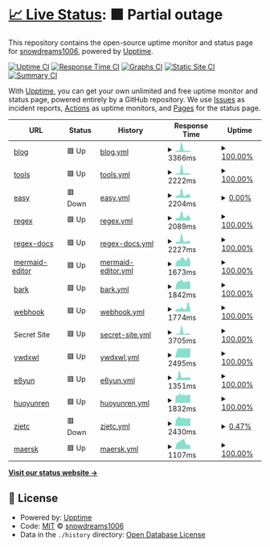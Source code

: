 # [📈 Live Status](https://snowdreams1006.github.io/monitor.snowdreams1006.cn): <!--live status--> **🟧 Partial outage**

This repository contains the open-source uptime monitor and status page for [snowdreams1006](https://snowdreams1006.github.io/), powered by [Upptime](https://github.com/upptime/upptime).

[![Uptime CI](https://github.com/koj-co/upptime/workflows/Uptime%20CI/badge.svg)](https://github.com/koj-co/upptime/actions?query=workflow%3A%22Uptime+CI%22)
[![Response Time CI](https://github.com/koj-co/upptime/workflows/Response%20Time%20CI/badge.svg)](https://github.com/koj-co/upptime/actions?query=workflow%3A%22Response+Time+CI%22)
[![Graphs CI](https://github.com/koj-co/upptime/workflows/Graphs%20CI/badge.svg)](https://github.com/koj-co/upptime/actions?query=workflow%3A%22Graphs+CI%22)
[![Static Site CI](https://github.com/koj-co/upptime/workflows/Static%20Site%20CI/badge.svg)](https://github.com/koj-co/upptime/actions?query=workflow%3A%22Static+Site+CI%22)
[![Summary CI](https://github.com/koj-co/upptime/workflows/Summary%20CI/badge.svg)](https://github.com/koj-co/upptime/actions?query=workflow%3A%22Summary+CI%22)

With [Upptime](https://upptime.js.org), you can get your own unlimited and free uptime monitor and status page, powered entirely by a GitHub repository. We use [Issues](https://github.com/snowdreams1006/monitor.snowdreams1006.cn/issues) as incident reports, [Actions](https://github.com/snowdreams1006/monitor.snowdreams1006.cn/actions) as uptime monitors, and [Pages](https://snowdreams1006.github.io/monitor.snowdreams1006.cn) for the status page.

<!--start: status pages-->
<!-- This summary is generated by Upptime (https://github.com/upptime/upptime) -->
<!-- Do not edit this manually, your changes will be overwritten -->
<!-- prettier-ignore -->
| URL | Status | History | Response Time | Uptime |
| --- | ------ | ------- | ------------- | ------ |
| <img alt="" src="https://snowdreams1006.cn/favicon.ico" height="13"> [blog](https://blog.snowdreams1006.cn) | 🟩 Up | [blog.yml](https://github.com/snowdreams1006/monitor/commits/master/history/blog.yml) | <details><summary><img alt="Response time graph" src="./graphs/blog/response-time-week.png" height="20"> 3366ms</summary><br><a href="https://snowdreams1006.github.io/monitor/history/blog"><img alt="Response time 2824" src="https://img.shields.io/endpoint?url=https%3A%2F%2Fraw.githubusercontent.com%2Fsnowdreams1006%2Fmonitor%2Fmaster%2Fapi%2Fblog%2Fresponse-time.json"></a><br><a href="https://snowdreams1006.github.io/monitor/history/blog"><img alt="24-hour response time 2419" src="https://img.shields.io/endpoint?url=https%3A%2F%2Fraw.githubusercontent.com%2Fsnowdreams1006%2Fmonitor%2Fmaster%2Fapi%2Fblog%2Fresponse-time-day.json"></a><br><a href="https://snowdreams1006.github.io/monitor/history/blog"><img alt="7-day response time 3366" src="https://img.shields.io/endpoint?url=https%3A%2F%2Fraw.githubusercontent.com%2Fsnowdreams1006%2Fmonitor%2Fmaster%2Fapi%2Fblog%2Fresponse-time-week.json"></a><br><a href="https://snowdreams1006.github.io/monitor/history/blog"><img alt="30-day response time 2824" src="https://img.shields.io/endpoint?url=https%3A%2F%2Fraw.githubusercontent.com%2Fsnowdreams1006%2Fmonitor%2Fmaster%2Fapi%2Fblog%2Fresponse-time-month.json"></a><br><a href="https://snowdreams1006.github.io/monitor/history/blog"><img alt="1-year response time 2824" src="https://img.shields.io/endpoint?url=https%3A%2F%2Fraw.githubusercontent.com%2Fsnowdreams1006%2Fmonitor%2Fmaster%2Fapi%2Fblog%2Fresponse-time-year.json"></a></details> | <details><summary><a href="https://snowdreams1006.github.io/monitor/history/blog">100.00%</a></summary><a href="https://snowdreams1006.github.io/monitor/history/blog"><img alt="All-time uptime 99.83%" src="https://img.shields.io/endpoint?url=https%3A%2F%2Fraw.githubusercontent.com%2Fsnowdreams1006%2Fmonitor%2Fmaster%2Fapi%2Fblog%2Fuptime.json"></a><br><a href="https://snowdreams1006.github.io/monitor/history/blog"><img alt="24-hour uptime 100.00%" src="https://img.shields.io/endpoint?url=https%3A%2F%2Fraw.githubusercontent.com%2Fsnowdreams1006%2Fmonitor%2Fmaster%2Fapi%2Fblog%2Fuptime-day.json"></a><br><a href="https://snowdreams1006.github.io/monitor/history/blog"><img alt="7-day uptime 100.00%" src="https://img.shields.io/endpoint?url=https%3A%2F%2Fraw.githubusercontent.com%2Fsnowdreams1006%2Fmonitor%2Fmaster%2Fapi%2Fblog%2Fuptime-week.json"></a><br><a href="https://snowdreams1006.github.io/monitor/history/blog"><img alt="30-day uptime 99.83%" src="https://img.shields.io/endpoint?url=https%3A%2F%2Fraw.githubusercontent.com%2Fsnowdreams1006%2Fmonitor%2Fmaster%2Fapi%2Fblog%2Fuptime-month.json"></a><br><a href="https://snowdreams1006.github.io/monitor/history/blog"><img alt="1-year uptime 99.83%" src="https://img.shields.io/endpoint?url=https%3A%2F%2Fraw.githubusercontent.com%2Fsnowdreams1006%2Fmonitor%2Fmaster%2Fapi%2Fblog%2Fuptime-year.json"></a></details>
| <img alt="" src="https://snowdreams1006.cn/favicon.ico" height="13"> [tools](https://tools.snowdreams1006.cn) | 🟩 Up | [tools.yml](https://github.com/snowdreams1006/monitor/commits/master/history/tools.yml) | <details><summary><img alt="Response time graph" src="./graphs/tools/response-time-week.png" height="20"> 2222ms</summary><br><a href="https://snowdreams1006.github.io/monitor/history/tools"><img alt="Response time 1807" src="https://img.shields.io/endpoint?url=https%3A%2F%2Fraw.githubusercontent.com%2Fsnowdreams1006%2Fmonitor%2Fmaster%2Fapi%2Ftools%2Fresponse-time.json"></a><br><a href="https://snowdreams1006.github.io/monitor/history/tools"><img alt="24-hour response time 1673" src="https://img.shields.io/endpoint?url=https%3A%2F%2Fraw.githubusercontent.com%2Fsnowdreams1006%2Fmonitor%2Fmaster%2Fapi%2Ftools%2Fresponse-time-day.json"></a><br><a href="https://snowdreams1006.github.io/monitor/history/tools"><img alt="7-day response time 2222" src="https://img.shields.io/endpoint?url=https%3A%2F%2Fraw.githubusercontent.com%2Fsnowdreams1006%2Fmonitor%2Fmaster%2Fapi%2Ftools%2Fresponse-time-week.json"></a><br><a href="https://snowdreams1006.github.io/monitor/history/tools"><img alt="30-day response time 1807" src="https://img.shields.io/endpoint?url=https%3A%2F%2Fraw.githubusercontent.com%2Fsnowdreams1006%2Fmonitor%2Fmaster%2Fapi%2Ftools%2Fresponse-time-month.json"></a><br><a href="https://snowdreams1006.github.io/monitor/history/tools"><img alt="1-year response time 1807" src="https://img.shields.io/endpoint?url=https%3A%2F%2Fraw.githubusercontent.com%2Fsnowdreams1006%2Fmonitor%2Fmaster%2Fapi%2Ftools%2Fresponse-time-year.json"></a></details> | <details><summary><a href="https://snowdreams1006.github.io/monitor/history/tools">100.00%</a></summary><a href="https://snowdreams1006.github.io/monitor/history/tools"><img alt="All-time uptime 99.83%" src="https://img.shields.io/endpoint?url=https%3A%2F%2Fraw.githubusercontent.com%2Fsnowdreams1006%2Fmonitor%2Fmaster%2Fapi%2Ftools%2Fuptime.json"></a><br><a href="https://snowdreams1006.github.io/monitor/history/tools"><img alt="24-hour uptime 100.00%" src="https://img.shields.io/endpoint?url=https%3A%2F%2Fraw.githubusercontent.com%2Fsnowdreams1006%2Fmonitor%2Fmaster%2Fapi%2Ftools%2Fuptime-day.json"></a><br><a href="https://snowdreams1006.github.io/monitor/history/tools"><img alt="7-day uptime 100.00%" src="https://img.shields.io/endpoint?url=https%3A%2F%2Fraw.githubusercontent.com%2Fsnowdreams1006%2Fmonitor%2Fmaster%2Fapi%2Ftools%2Fuptime-week.json"></a><br><a href="https://snowdreams1006.github.io/monitor/history/tools"><img alt="30-day uptime 99.83%" src="https://img.shields.io/endpoint?url=https%3A%2F%2Fraw.githubusercontent.com%2Fsnowdreams1006%2Fmonitor%2Fmaster%2Fapi%2Ftools%2Fuptime-month.json"></a><br><a href="https://snowdreams1006.github.io/monitor/history/tools"><img alt="1-year uptime 99.83%" src="https://img.shields.io/endpoint?url=https%3A%2F%2Fraw.githubusercontent.com%2Fsnowdreams1006%2Fmonitor%2Fmaster%2Fapi%2Ftools%2Fuptime-year.json"></a></details>
| <img alt="" src="https://snowdreams1006.cn/favicon.ico" height="13"> [easy](https://easy.snowdreams1006.cn) | 🟥 Down | [easy.yml](https://github.com/snowdreams1006/monitor/commits/master/history/easy.yml) | <details><summary><img alt="Response time graph" src="./graphs/easy/response-time-week.png" height="20"> 2204ms</summary><br><a href="https://snowdreams1006.github.io/monitor/history/easy"><img alt="Response time 2277" src="https://img.shields.io/endpoint?url=https%3A%2F%2Fraw.githubusercontent.com%2Fsnowdreams1006%2Fmonitor%2Fmaster%2Fapi%2Feasy%2Fresponse-time.json"></a><br><a href="https://snowdreams1006.github.io/monitor/history/easy"><img alt="24-hour response time 2233" src="https://img.shields.io/endpoint?url=https%3A%2F%2Fraw.githubusercontent.com%2Fsnowdreams1006%2Fmonitor%2Fmaster%2Fapi%2Feasy%2Fresponse-time-day.json"></a><br><a href="https://snowdreams1006.github.io/monitor/history/easy"><img alt="7-day response time 2204" src="https://img.shields.io/endpoint?url=https%3A%2F%2Fraw.githubusercontent.com%2Fsnowdreams1006%2Fmonitor%2Fmaster%2Fapi%2Feasy%2Fresponse-time-week.json"></a><br><a href="https://snowdreams1006.github.io/monitor/history/easy"><img alt="30-day response time 2277" src="https://img.shields.io/endpoint?url=https%3A%2F%2Fraw.githubusercontent.com%2Fsnowdreams1006%2Fmonitor%2Fmaster%2Fapi%2Feasy%2Fresponse-time-month.json"></a><br><a href="https://snowdreams1006.github.io/monitor/history/easy"><img alt="1-year response time 2277" src="https://img.shields.io/endpoint?url=https%3A%2F%2Fraw.githubusercontent.com%2Fsnowdreams1006%2Fmonitor%2Fmaster%2Fapi%2Feasy%2Fresponse-time-year.json"></a></details> | <details><summary><a href="https://snowdreams1006.github.io/monitor/history/easy">0.00%</a></summary><a href="https://snowdreams1006.github.io/monitor/history/easy"><img alt="All-time uptime 42.08%" src="https://img.shields.io/endpoint?url=https%3A%2F%2Fraw.githubusercontent.com%2Fsnowdreams1006%2Fmonitor%2Fmaster%2Fapi%2Feasy%2Fuptime.json"></a><br><a href="https://snowdreams1006.github.io/monitor/history/easy"><img alt="24-hour uptime 0.00%" src="https://img.shields.io/endpoint?url=https%3A%2F%2Fraw.githubusercontent.com%2Fsnowdreams1006%2Fmonitor%2Fmaster%2Fapi%2Feasy%2Fuptime-day.json"></a><br><a href="https://snowdreams1006.github.io/monitor/history/easy"><img alt="7-day uptime 0.00%" src="https://img.shields.io/endpoint?url=https%3A%2F%2Fraw.githubusercontent.com%2Fsnowdreams1006%2Fmonitor%2Fmaster%2Fapi%2Feasy%2Fuptime-week.json"></a><br><a href="https://snowdreams1006.github.io/monitor/history/easy"><img alt="30-day uptime 42.08%" src="https://img.shields.io/endpoint?url=https%3A%2F%2Fraw.githubusercontent.com%2Fsnowdreams1006%2Fmonitor%2Fmaster%2Fapi%2Feasy%2Fuptime-month.json"></a><br><a href="https://snowdreams1006.github.io/monitor/history/easy"><img alt="1-year uptime 42.08%" src="https://img.shields.io/endpoint?url=https%3A%2F%2Fraw.githubusercontent.com%2Fsnowdreams1006%2Fmonitor%2Fmaster%2Fapi%2Feasy%2Fuptime-year.json"></a></details>
| <img alt="" src="https://snowdreams1006.cn/favicon.ico" height="13"> [regex](https://regex.snowdreams1006.cn) | 🟩 Up | [regex.yml](https://github.com/snowdreams1006/monitor/commits/master/history/regex.yml) | <details><summary><img alt="Response time graph" src="./graphs/regex/response-time-week.png" height="20"> 2089ms</summary><br><a href="https://snowdreams1006.github.io/monitor/history/regex"><img alt="Response time 1718" src="https://img.shields.io/endpoint?url=https%3A%2F%2Fraw.githubusercontent.com%2Fsnowdreams1006%2Fmonitor%2Fmaster%2Fapi%2Fregex%2Fresponse-time.json"></a><br><a href="https://snowdreams1006.github.io/monitor/history/regex"><img alt="24-hour response time 2270" src="https://img.shields.io/endpoint?url=https%3A%2F%2Fraw.githubusercontent.com%2Fsnowdreams1006%2Fmonitor%2Fmaster%2Fapi%2Fregex%2Fresponse-time-day.json"></a><br><a href="https://snowdreams1006.github.io/monitor/history/regex"><img alt="7-day response time 2089" src="https://img.shields.io/endpoint?url=https%3A%2F%2Fraw.githubusercontent.com%2Fsnowdreams1006%2Fmonitor%2Fmaster%2Fapi%2Fregex%2Fresponse-time-week.json"></a><br><a href="https://snowdreams1006.github.io/monitor/history/regex"><img alt="30-day response time 1718" src="https://img.shields.io/endpoint?url=https%3A%2F%2Fraw.githubusercontent.com%2Fsnowdreams1006%2Fmonitor%2Fmaster%2Fapi%2Fregex%2Fresponse-time-month.json"></a><br><a href="https://snowdreams1006.github.io/monitor/history/regex"><img alt="1-year response time 1718" src="https://img.shields.io/endpoint?url=https%3A%2F%2Fraw.githubusercontent.com%2Fsnowdreams1006%2Fmonitor%2Fmaster%2Fapi%2Fregex%2Fresponse-time-year.json"></a></details> | <details><summary><a href="https://snowdreams1006.github.io/monitor/history/regex">100.00%</a></summary><a href="https://snowdreams1006.github.io/monitor/history/regex"><img alt="All-time uptime 99.83%" src="https://img.shields.io/endpoint?url=https%3A%2F%2Fraw.githubusercontent.com%2Fsnowdreams1006%2Fmonitor%2Fmaster%2Fapi%2Fregex%2Fuptime.json"></a><br><a href="https://snowdreams1006.github.io/monitor/history/regex"><img alt="24-hour uptime 100.00%" src="https://img.shields.io/endpoint?url=https%3A%2F%2Fraw.githubusercontent.com%2Fsnowdreams1006%2Fmonitor%2Fmaster%2Fapi%2Fregex%2Fuptime-day.json"></a><br><a href="https://snowdreams1006.github.io/monitor/history/regex"><img alt="7-day uptime 100.00%" src="https://img.shields.io/endpoint?url=https%3A%2F%2Fraw.githubusercontent.com%2Fsnowdreams1006%2Fmonitor%2Fmaster%2Fapi%2Fregex%2Fuptime-week.json"></a><br><a href="https://snowdreams1006.github.io/monitor/history/regex"><img alt="30-day uptime 99.83%" src="https://img.shields.io/endpoint?url=https%3A%2F%2Fraw.githubusercontent.com%2Fsnowdreams1006%2Fmonitor%2Fmaster%2Fapi%2Fregex%2Fuptime-month.json"></a><br><a href="https://snowdreams1006.github.io/monitor/history/regex"><img alt="1-year uptime 99.83%" src="https://img.shields.io/endpoint?url=https%3A%2F%2Fraw.githubusercontent.com%2Fsnowdreams1006%2Fmonitor%2Fmaster%2Fapi%2Fregex%2Fuptime-year.json"></a></details>
| <img alt="" src="https://snowdreams1006.cn/favicon.ico" height="13"> [regex-docs](https://regex-docs.snowdreams1006.cn) | 🟩 Up | [regex-docs.yml](https://github.com/snowdreams1006/monitor/commits/master/history/regex-docs.yml) | <details><summary><img alt="Response time graph" src="./graphs/regex-docs/response-time-week.png" height="20"> 2227ms</summary><br><a href="https://snowdreams1006.github.io/monitor/history/regex-docs"><img alt="Response time 1640" src="https://img.shields.io/endpoint?url=https%3A%2F%2Fraw.githubusercontent.com%2Fsnowdreams1006%2Fmonitor%2Fmaster%2Fapi%2Fregex-docs%2Fresponse-time.json"></a><br><a href="https://snowdreams1006.github.io/monitor/history/regex-docs"><img alt="24-hour response time 2140" src="https://img.shields.io/endpoint?url=https%3A%2F%2Fraw.githubusercontent.com%2Fsnowdreams1006%2Fmonitor%2Fmaster%2Fapi%2Fregex-docs%2Fresponse-time-day.json"></a><br><a href="https://snowdreams1006.github.io/monitor/history/regex-docs"><img alt="7-day response time 2227" src="https://img.shields.io/endpoint?url=https%3A%2F%2Fraw.githubusercontent.com%2Fsnowdreams1006%2Fmonitor%2Fmaster%2Fapi%2Fregex-docs%2Fresponse-time-week.json"></a><br><a href="https://snowdreams1006.github.io/monitor/history/regex-docs"><img alt="30-day response time 1640" src="https://img.shields.io/endpoint?url=https%3A%2F%2Fraw.githubusercontent.com%2Fsnowdreams1006%2Fmonitor%2Fmaster%2Fapi%2Fregex-docs%2Fresponse-time-month.json"></a><br><a href="https://snowdreams1006.github.io/monitor/history/regex-docs"><img alt="1-year response time 1640" src="https://img.shields.io/endpoint?url=https%3A%2F%2Fraw.githubusercontent.com%2Fsnowdreams1006%2Fmonitor%2Fmaster%2Fapi%2Fregex-docs%2Fresponse-time-year.json"></a></details> | <details><summary><a href="https://snowdreams1006.github.io/monitor/history/regex-docs">100.00%</a></summary><a href="https://snowdreams1006.github.io/monitor/history/regex-docs"><img alt="All-time uptime 99.83%" src="https://img.shields.io/endpoint?url=https%3A%2F%2Fraw.githubusercontent.com%2Fsnowdreams1006%2Fmonitor%2Fmaster%2Fapi%2Fregex-docs%2Fuptime.json"></a><br><a href="https://snowdreams1006.github.io/monitor/history/regex-docs"><img alt="24-hour uptime 100.00%" src="https://img.shields.io/endpoint?url=https%3A%2F%2Fraw.githubusercontent.com%2Fsnowdreams1006%2Fmonitor%2Fmaster%2Fapi%2Fregex-docs%2Fuptime-day.json"></a><br><a href="https://snowdreams1006.github.io/monitor/history/regex-docs"><img alt="7-day uptime 100.00%" src="https://img.shields.io/endpoint?url=https%3A%2F%2Fraw.githubusercontent.com%2Fsnowdreams1006%2Fmonitor%2Fmaster%2Fapi%2Fregex-docs%2Fuptime-week.json"></a><br><a href="https://snowdreams1006.github.io/monitor/history/regex-docs"><img alt="30-day uptime 99.83%" src="https://img.shields.io/endpoint?url=https%3A%2F%2Fraw.githubusercontent.com%2Fsnowdreams1006%2Fmonitor%2Fmaster%2Fapi%2Fregex-docs%2Fuptime-month.json"></a><br><a href="https://snowdreams1006.github.io/monitor/history/regex-docs"><img alt="1-year uptime 99.83%" src="https://img.shields.io/endpoint?url=https%3A%2F%2Fraw.githubusercontent.com%2Fsnowdreams1006%2Fmonitor%2Fmaster%2Fapi%2Fregex-docs%2Fuptime-year.json"></a></details>
| <img alt="" src="https://snowdreams1006.cn/favicon.ico" height="13"> [mermaid-editor](https://mermaid-editor.snowdreams1006.cn) | 🟩 Up | [mermaid-editor.yml](https://github.com/snowdreams1006/monitor/commits/master/history/mermaid-editor.yml) | <details><summary><img alt="Response time graph" src="./graphs/mermaid-editor/response-time-week.png" height="20"> 1673ms</summary><br><a href="https://snowdreams1006.github.io/monitor/history/mermaid-editor"><img alt="Response time 1509" src="https://img.shields.io/endpoint?url=https%3A%2F%2Fraw.githubusercontent.com%2Fsnowdreams1006%2Fmonitor%2Fmaster%2Fapi%2Fmermaid-editor%2Fresponse-time.json"></a><br><a href="https://snowdreams1006.github.io/monitor/history/mermaid-editor"><img alt="24-hour response time 1656" src="https://img.shields.io/endpoint?url=https%3A%2F%2Fraw.githubusercontent.com%2Fsnowdreams1006%2Fmonitor%2Fmaster%2Fapi%2Fmermaid-editor%2Fresponse-time-day.json"></a><br><a href="https://snowdreams1006.github.io/monitor/history/mermaid-editor"><img alt="7-day response time 1673" src="https://img.shields.io/endpoint?url=https%3A%2F%2Fraw.githubusercontent.com%2Fsnowdreams1006%2Fmonitor%2Fmaster%2Fapi%2Fmermaid-editor%2Fresponse-time-week.json"></a><br><a href="https://snowdreams1006.github.io/monitor/history/mermaid-editor"><img alt="30-day response time 1509" src="https://img.shields.io/endpoint?url=https%3A%2F%2Fraw.githubusercontent.com%2Fsnowdreams1006%2Fmonitor%2Fmaster%2Fapi%2Fmermaid-editor%2Fresponse-time-month.json"></a><br><a href="https://snowdreams1006.github.io/monitor/history/mermaid-editor"><img alt="1-year response time 1509" src="https://img.shields.io/endpoint?url=https%3A%2F%2Fraw.githubusercontent.com%2Fsnowdreams1006%2Fmonitor%2Fmaster%2Fapi%2Fmermaid-editor%2Fresponse-time-year.json"></a></details> | <details><summary><a href="https://snowdreams1006.github.io/monitor/history/mermaid-editor">100.00%</a></summary><a href="https://snowdreams1006.github.io/monitor/history/mermaid-editor"><img alt="All-time uptime 99.83%" src="https://img.shields.io/endpoint?url=https%3A%2F%2Fraw.githubusercontent.com%2Fsnowdreams1006%2Fmonitor%2Fmaster%2Fapi%2Fmermaid-editor%2Fuptime.json"></a><br><a href="https://snowdreams1006.github.io/monitor/history/mermaid-editor"><img alt="24-hour uptime 100.00%" src="https://img.shields.io/endpoint?url=https%3A%2F%2Fraw.githubusercontent.com%2Fsnowdreams1006%2Fmonitor%2Fmaster%2Fapi%2Fmermaid-editor%2Fuptime-day.json"></a><br><a href="https://snowdreams1006.github.io/monitor/history/mermaid-editor"><img alt="7-day uptime 100.00%" src="https://img.shields.io/endpoint?url=https%3A%2F%2Fraw.githubusercontent.com%2Fsnowdreams1006%2Fmonitor%2Fmaster%2Fapi%2Fmermaid-editor%2Fuptime-week.json"></a><br><a href="https://snowdreams1006.github.io/monitor/history/mermaid-editor"><img alt="30-day uptime 99.83%" src="https://img.shields.io/endpoint?url=https%3A%2F%2Fraw.githubusercontent.com%2Fsnowdreams1006%2Fmonitor%2Fmaster%2Fapi%2Fmermaid-editor%2Fuptime-month.json"></a><br><a href="https://snowdreams1006.github.io/monitor/history/mermaid-editor"><img alt="1-year uptime 99.83%" src="https://img.shields.io/endpoint?url=https%3A%2F%2Fraw.githubusercontent.com%2Fsnowdreams1006%2Fmonitor%2Fmaster%2Fapi%2Fmermaid-editor%2Fuptime-year.json"></a></details>
| <img alt="" src="https://snowdreams1006.cn/favicon.ico" height="13"> [bark](https://bark.snowdreams1006.cn) | 🟩 Up | [bark.yml](https://github.com/snowdreams1006/monitor/commits/master/history/bark.yml) | <details><summary><img alt="Response time graph" src="./graphs/bark/response-time-week.png" height="20"> 1842ms</summary><br><a href="https://snowdreams1006.github.io/monitor/history/bark"><img alt="Response time 1654" src="https://img.shields.io/endpoint?url=https%3A%2F%2Fraw.githubusercontent.com%2Fsnowdreams1006%2Fmonitor%2Fmaster%2Fapi%2Fbark%2Fresponse-time.json"></a><br><a href="https://snowdreams1006.github.io/monitor/history/bark"><img alt="24-hour response time 2371" src="https://img.shields.io/endpoint?url=https%3A%2F%2Fraw.githubusercontent.com%2Fsnowdreams1006%2Fmonitor%2Fmaster%2Fapi%2Fbark%2Fresponse-time-day.json"></a><br><a href="https://snowdreams1006.github.io/monitor/history/bark"><img alt="7-day response time 1842" src="https://img.shields.io/endpoint?url=https%3A%2F%2Fraw.githubusercontent.com%2Fsnowdreams1006%2Fmonitor%2Fmaster%2Fapi%2Fbark%2Fresponse-time-week.json"></a><br><a href="https://snowdreams1006.github.io/monitor/history/bark"><img alt="30-day response time 1654" src="https://img.shields.io/endpoint?url=https%3A%2F%2Fraw.githubusercontent.com%2Fsnowdreams1006%2Fmonitor%2Fmaster%2Fapi%2Fbark%2Fresponse-time-month.json"></a><br><a href="https://snowdreams1006.github.io/monitor/history/bark"><img alt="1-year response time 1654" src="https://img.shields.io/endpoint?url=https%3A%2F%2Fraw.githubusercontent.com%2Fsnowdreams1006%2Fmonitor%2Fmaster%2Fapi%2Fbark%2Fresponse-time-year.json"></a></details> | <details><summary><a href="https://snowdreams1006.github.io/monitor/history/bark">100.00%</a></summary><a href="https://snowdreams1006.github.io/monitor/history/bark"><img alt="All-time uptime 99.82%" src="https://img.shields.io/endpoint?url=https%3A%2F%2Fraw.githubusercontent.com%2Fsnowdreams1006%2Fmonitor%2Fmaster%2Fapi%2Fbark%2Fuptime.json"></a><br><a href="https://snowdreams1006.github.io/monitor/history/bark"><img alt="24-hour uptime 100.00%" src="https://img.shields.io/endpoint?url=https%3A%2F%2Fraw.githubusercontent.com%2Fsnowdreams1006%2Fmonitor%2Fmaster%2Fapi%2Fbark%2Fuptime-day.json"></a><br><a href="https://snowdreams1006.github.io/monitor/history/bark"><img alt="7-day uptime 100.00%" src="https://img.shields.io/endpoint?url=https%3A%2F%2Fraw.githubusercontent.com%2Fsnowdreams1006%2Fmonitor%2Fmaster%2Fapi%2Fbark%2Fuptime-week.json"></a><br><a href="https://snowdreams1006.github.io/monitor/history/bark"><img alt="30-day uptime 99.82%" src="https://img.shields.io/endpoint?url=https%3A%2F%2Fraw.githubusercontent.com%2Fsnowdreams1006%2Fmonitor%2Fmaster%2Fapi%2Fbark%2Fuptime-month.json"></a><br><a href="https://snowdreams1006.github.io/monitor/history/bark"><img alt="1-year uptime 99.82%" src="https://img.shields.io/endpoint?url=https%3A%2F%2Fraw.githubusercontent.com%2Fsnowdreams1006%2Fmonitor%2Fmaster%2Fapi%2Fbark%2Fuptime-year.json"></a></details>
| <img alt="" src="https://snowdreams1006.cn/favicon.ico" height="13"> [webhook](https://webhook.snowdreams1006.cn) | 🟩 Up | [webhook.yml](https://github.com/snowdreams1006/monitor/commits/master/history/webhook.yml) | <details><summary><img alt="Response time graph" src="./graphs/webhook/response-time-week.png" height="20"> 1774ms</summary><br><a href="https://snowdreams1006.github.io/monitor/history/webhook"><img alt="Response time 1530" src="https://img.shields.io/endpoint?url=https%3A%2F%2Fraw.githubusercontent.com%2Fsnowdreams1006%2Fmonitor%2Fmaster%2Fapi%2Fwebhook%2Fresponse-time.json"></a><br><a href="https://snowdreams1006.github.io/monitor/history/webhook"><img alt="24-hour response time 1605" src="https://img.shields.io/endpoint?url=https%3A%2F%2Fraw.githubusercontent.com%2Fsnowdreams1006%2Fmonitor%2Fmaster%2Fapi%2Fwebhook%2Fresponse-time-day.json"></a><br><a href="https://snowdreams1006.github.io/monitor/history/webhook"><img alt="7-day response time 1774" src="https://img.shields.io/endpoint?url=https%3A%2F%2Fraw.githubusercontent.com%2Fsnowdreams1006%2Fmonitor%2Fmaster%2Fapi%2Fwebhook%2Fresponse-time-week.json"></a><br><a href="https://snowdreams1006.github.io/monitor/history/webhook"><img alt="30-day response time 1530" src="https://img.shields.io/endpoint?url=https%3A%2F%2Fraw.githubusercontent.com%2Fsnowdreams1006%2Fmonitor%2Fmaster%2Fapi%2Fwebhook%2Fresponse-time-month.json"></a><br><a href="https://snowdreams1006.github.io/monitor/history/webhook"><img alt="1-year response time 1530" src="https://img.shields.io/endpoint?url=https%3A%2F%2Fraw.githubusercontent.com%2Fsnowdreams1006%2Fmonitor%2Fmaster%2Fapi%2Fwebhook%2Fresponse-time-year.json"></a></details> | <details><summary><a href="https://snowdreams1006.github.io/monitor/history/webhook">100.00%</a></summary><a href="https://snowdreams1006.github.io/monitor/history/webhook"><img alt="All-time uptime 99.82%" src="https://img.shields.io/endpoint?url=https%3A%2F%2Fraw.githubusercontent.com%2Fsnowdreams1006%2Fmonitor%2Fmaster%2Fapi%2Fwebhook%2Fuptime.json"></a><br><a href="https://snowdreams1006.github.io/monitor/history/webhook"><img alt="24-hour uptime 100.00%" src="https://img.shields.io/endpoint?url=https%3A%2F%2Fraw.githubusercontent.com%2Fsnowdreams1006%2Fmonitor%2Fmaster%2Fapi%2Fwebhook%2Fuptime-day.json"></a><br><a href="https://snowdreams1006.github.io/monitor/history/webhook"><img alt="7-day uptime 100.00%" src="https://img.shields.io/endpoint?url=https%3A%2F%2Fraw.githubusercontent.com%2Fsnowdreams1006%2Fmonitor%2Fmaster%2Fapi%2Fwebhook%2Fuptime-week.json"></a><br><a href="https://snowdreams1006.github.io/monitor/history/webhook"><img alt="30-day uptime 99.82%" src="https://img.shields.io/endpoint?url=https%3A%2F%2Fraw.githubusercontent.com%2Fsnowdreams1006%2Fmonitor%2Fmaster%2Fapi%2Fwebhook%2Fuptime-month.json"></a><br><a href="https://snowdreams1006.github.io/monitor/history/webhook"><img alt="1-year uptime 99.82%" src="https://img.shields.io/endpoint?url=https%3A%2F%2Fraw.githubusercontent.com%2Fsnowdreams1006%2Fmonitor%2Fmaster%2Fapi%2Fwebhook%2Fuptime-year.json"></a></details>
| <img alt="" src="https://snowdreams1006.cn/favicon.ico" height="13"> Secret Site | 🟩 Up | [secret-site.yml](https://github.com/snowdreams1006/monitor/commits/master/history/secret-site.yml) | <details><summary><img alt="Response time graph" src="./graphs/secret-site/response-time-week.png" height="20"> 3705ms</summary><br><a href="https://snowdreams1006.github.io/monitor/history/secret-site"><img alt="Response time 2906" src="https://img.shields.io/endpoint?url=https%3A%2F%2Fraw.githubusercontent.com%2Fsnowdreams1006%2Fmonitor%2Fmaster%2Fapi%2Fsecret-site%2Fresponse-time.json"></a><br><a href="https://snowdreams1006.github.io/monitor/history/secret-site"><img alt="24-hour response time 2961" src="https://img.shields.io/endpoint?url=https%3A%2F%2Fraw.githubusercontent.com%2Fsnowdreams1006%2Fmonitor%2Fmaster%2Fapi%2Fsecret-site%2Fresponse-time-day.json"></a><br><a href="https://snowdreams1006.github.io/monitor/history/secret-site"><img alt="7-day response time 3705" src="https://img.shields.io/endpoint?url=https%3A%2F%2Fraw.githubusercontent.com%2Fsnowdreams1006%2Fmonitor%2Fmaster%2Fapi%2Fsecret-site%2Fresponse-time-week.json"></a><br><a href="https://snowdreams1006.github.io/monitor/history/secret-site"><img alt="30-day response time 2906" src="https://img.shields.io/endpoint?url=https%3A%2F%2Fraw.githubusercontent.com%2Fsnowdreams1006%2Fmonitor%2Fmaster%2Fapi%2Fsecret-site%2Fresponse-time-month.json"></a><br><a href="https://snowdreams1006.github.io/monitor/history/secret-site"><img alt="1-year response time 2906" src="https://img.shields.io/endpoint?url=https%3A%2F%2Fraw.githubusercontent.com%2Fsnowdreams1006%2Fmonitor%2Fmaster%2Fapi%2Fsecret-site%2Fresponse-time-year.json"></a></details> | <details><summary><a href="https://snowdreams1006.github.io/monitor/history/secret-site">100.00%</a></summary><a href="https://snowdreams1006.github.io/monitor/history/secret-site"><img alt="All-time uptime 99.30%" src="https://img.shields.io/endpoint?url=https%3A%2F%2Fraw.githubusercontent.com%2Fsnowdreams1006%2Fmonitor%2Fmaster%2Fapi%2Fsecret-site%2Fuptime.json"></a><br><a href="https://snowdreams1006.github.io/monitor/history/secret-site"><img alt="24-hour uptime 100.00%" src="https://img.shields.io/endpoint?url=https%3A%2F%2Fraw.githubusercontent.com%2Fsnowdreams1006%2Fmonitor%2Fmaster%2Fapi%2Fsecret-site%2Fuptime-day.json"></a><br><a href="https://snowdreams1006.github.io/monitor/history/secret-site"><img alt="7-day uptime 100.00%" src="https://img.shields.io/endpoint?url=https%3A%2F%2Fraw.githubusercontent.com%2Fsnowdreams1006%2Fmonitor%2Fmaster%2Fapi%2Fsecret-site%2Fuptime-week.json"></a><br><a href="https://snowdreams1006.github.io/monitor/history/secret-site"><img alt="30-day uptime 99.30%" src="https://img.shields.io/endpoint?url=https%3A%2F%2Fraw.githubusercontent.com%2Fsnowdreams1006%2Fmonitor%2Fmaster%2Fapi%2Fsecret-site%2Fuptime-month.json"></a><br><a href="https://snowdreams1006.github.io/monitor/history/secret-site"><img alt="1-year uptime 99.30%" src="https://img.shields.io/endpoint?url=https%3A%2F%2Fraw.githubusercontent.com%2Fsnowdreams1006%2Fmonitor%2Fmaster%2Fapi%2Fsecret-site%2Fuptime-year.json"></a></details>
| <img alt="" src="https://www.ywdxwl.com/static/favicon.ico" height="13"> [ywdxwl](https://www.ywdxwl.com/) | 🟩 Up | [ywdxwl.yml](https://github.com/snowdreams1006/monitor/commits/master/history/ywdxwl.yml) | <details><summary><img alt="Response time graph" src="./graphs/ywdxwl/response-time-week.png" height="20"> 2495ms</summary><br><a href="https://snowdreams1006.github.io/monitor/history/ywdxwl"><img alt="Response time 2495" src="https://img.shields.io/endpoint?url=https%3A%2F%2Fraw.githubusercontent.com%2Fsnowdreams1006%2Fmonitor%2Fmaster%2Fapi%2Fywdxwl%2Fresponse-time.json"></a><br><a href="https://snowdreams1006.github.io/monitor/history/ywdxwl"><img alt="24-hour response time 2495" src="https://img.shields.io/endpoint?url=https%3A%2F%2Fraw.githubusercontent.com%2Fsnowdreams1006%2Fmonitor%2Fmaster%2Fapi%2Fywdxwl%2Fresponse-time-day.json"></a><br><a href="https://snowdreams1006.github.io/monitor/history/ywdxwl"><img alt="7-day response time 2495" src="https://img.shields.io/endpoint?url=https%3A%2F%2Fraw.githubusercontent.com%2Fsnowdreams1006%2Fmonitor%2Fmaster%2Fapi%2Fywdxwl%2Fresponse-time-week.json"></a><br><a href="https://snowdreams1006.github.io/monitor/history/ywdxwl"><img alt="30-day response time 2495" src="https://img.shields.io/endpoint?url=https%3A%2F%2Fraw.githubusercontent.com%2Fsnowdreams1006%2Fmonitor%2Fmaster%2Fapi%2Fywdxwl%2Fresponse-time-month.json"></a><br><a href="https://snowdreams1006.github.io/monitor/history/ywdxwl"><img alt="1-year response time 2495" src="https://img.shields.io/endpoint?url=https%3A%2F%2Fraw.githubusercontent.com%2Fsnowdreams1006%2Fmonitor%2Fmaster%2Fapi%2Fywdxwl%2Fresponse-time-year.json"></a></details> | <details><summary><a href="https://snowdreams1006.github.io/monitor/history/ywdxwl">100.00%</a></summary><a href="https://snowdreams1006.github.io/monitor/history/ywdxwl"><img alt="All-time uptime 100.00%" src="https://img.shields.io/endpoint?url=https%3A%2F%2Fraw.githubusercontent.com%2Fsnowdreams1006%2Fmonitor%2Fmaster%2Fapi%2Fywdxwl%2Fuptime.json"></a><br><a href="https://snowdreams1006.github.io/monitor/history/ywdxwl"><img alt="24-hour uptime 100.00%" src="https://img.shields.io/endpoint?url=https%3A%2F%2Fraw.githubusercontent.com%2Fsnowdreams1006%2Fmonitor%2Fmaster%2Fapi%2Fywdxwl%2Fuptime-day.json"></a><br><a href="https://snowdreams1006.github.io/monitor/history/ywdxwl"><img alt="7-day uptime 100.00%" src="https://img.shields.io/endpoint?url=https%3A%2F%2Fraw.githubusercontent.com%2Fsnowdreams1006%2Fmonitor%2Fmaster%2Fapi%2Fywdxwl%2Fuptime-week.json"></a><br><a href="https://snowdreams1006.github.io/monitor/history/ywdxwl"><img alt="30-day uptime 100.00%" src="https://img.shields.io/endpoint?url=https%3A%2F%2Fraw.githubusercontent.com%2Fsnowdreams1006%2Fmonitor%2Fmaster%2Fapi%2Fywdxwl%2Fuptime-month.json"></a><br><a href="https://snowdreams1006.github.io/monitor/history/ywdxwl"><img alt="1-year uptime 100.00%" src="https://img.shields.io/endpoint?url=https%3A%2F%2Fraw.githubusercontent.com%2Fsnowdreams1006%2Fmonitor%2Fmaster%2Fapi%2Fywdxwl%2Fuptime-year.json"></a></details>
| <img alt="" src="https://login.e6yun.com/favicon.ico" height="13"> [e6yun](https://login.e6yun.com/Home/Index) | 🟩 Up | [e6yun.yml](https://github.com/snowdreams1006/monitor/commits/master/history/e6yun.yml) | <details><summary><img alt="Response time graph" src="./graphs/e6yun/response-time-week.png" height="20"> 1351ms</summary><br><a href="https://snowdreams1006.github.io/monitor/history/e6yun"><img alt="Response time 1351" src="https://img.shields.io/endpoint?url=https%3A%2F%2Fraw.githubusercontent.com%2Fsnowdreams1006%2Fmonitor%2Fmaster%2Fapi%2Fe6yun%2Fresponse-time.json"></a><br><a href="https://snowdreams1006.github.io/monitor/history/e6yun"><img alt="24-hour response time 1351" src="https://img.shields.io/endpoint?url=https%3A%2F%2Fraw.githubusercontent.com%2Fsnowdreams1006%2Fmonitor%2Fmaster%2Fapi%2Fe6yun%2Fresponse-time-day.json"></a><br><a href="https://snowdreams1006.github.io/monitor/history/e6yun"><img alt="7-day response time 1351" src="https://img.shields.io/endpoint?url=https%3A%2F%2Fraw.githubusercontent.com%2Fsnowdreams1006%2Fmonitor%2Fmaster%2Fapi%2Fe6yun%2Fresponse-time-week.json"></a><br><a href="https://snowdreams1006.github.io/monitor/history/e6yun"><img alt="30-day response time 1351" src="https://img.shields.io/endpoint?url=https%3A%2F%2Fraw.githubusercontent.com%2Fsnowdreams1006%2Fmonitor%2Fmaster%2Fapi%2Fe6yun%2Fresponse-time-month.json"></a><br><a href="https://snowdreams1006.github.io/monitor/history/e6yun"><img alt="1-year response time 1351" src="https://img.shields.io/endpoint?url=https%3A%2F%2Fraw.githubusercontent.com%2Fsnowdreams1006%2Fmonitor%2Fmaster%2Fapi%2Fe6yun%2Fresponse-time-year.json"></a></details> | <details><summary><a href="https://snowdreams1006.github.io/monitor/history/e6yun">100.00%</a></summary><a href="https://snowdreams1006.github.io/monitor/history/e6yun"><img alt="All-time uptime 100.00%" src="https://img.shields.io/endpoint?url=https%3A%2F%2Fraw.githubusercontent.com%2Fsnowdreams1006%2Fmonitor%2Fmaster%2Fapi%2Fe6yun%2Fuptime.json"></a><br><a href="https://snowdreams1006.github.io/monitor/history/e6yun"><img alt="24-hour uptime 100.00%" src="https://img.shields.io/endpoint?url=https%3A%2F%2Fraw.githubusercontent.com%2Fsnowdreams1006%2Fmonitor%2Fmaster%2Fapi%2Fe6yun%2Fuptime-day.json"></a><br><a href="https://snowdreams1006.github.io/monitor/history/e6yun"><img alt="7-day uptime 100.00%" src="https://img.shields.io/endpoint?url=https%3A%2F%2Fraw.githubusercontent.com%2Fsnowdreams1006%2Fmonitor%2Fmaster%2Fapi%2Fe6yun%2Fuptime-week.json"></a><br><a href="https://snowdreams1006.github.io/monitor/history/e6yun"><img alt="30-day uptime 100.00%" src="https://img.shields.io/endpoint?url=https%3A%2F%2Fraw.githubusercontent.com%2Fsnowdreams1006%2Fmonitor%2Fmaster%2Fapi%2Fe6yun%2Fuptime-month.json"></a><br><a href="https://snowdreams1006.github.io/monitor/history/e6yun"><img alt="1-year uptime 100.00%" src="https://img.shields.io/endpoint?url=https%3A%2F%2Fraw.githubusercontent.com%2Fsnowdreams1006%2Fmonitor%2Fmaster%2Fapi%2Fe6yun%2Fuptime-year.json"></a></details>
| <img alt="" src="https://gas.huoyunren.com/favicon.ico" height="13"> [huoyunren](https://gas.huoyunren.com/index.php?m=login&f=index) | 🟩 Up | [huoyunren.yml](https://github.com/snowdreams1006/monitor/commits/master/history/huoyunren.yml) | <details><summary><img alt="Response time graph" src="./graphs/huoyunren/response-time-week.png" height="20"> 1832ms</summary><br><a href="https://snowdreams1006.github.io/monitor/history/huoyunren"><img alt="Response time 1832" src="https://img.shields.io/endpoint?url=https%3A%2F%2Fraw.githubusercontent.com%2Fsnowdreams1006%2Fmonitor%2Fmaster%2Fapi%2Fhuoyunren%2Fresponse-time.json"></a><br><a href="https://snowdreams1006.github.io/monitor/history/huoyunren"><img alt="24-hour response time 1832" src="https://img.shields.io/endpoint?url=https%3A%2F%2Fraw.githubusercontent.com%2Fsnowdreams1006%2Fmonitor%2Fmaster%2Fapi%2Fhuoyunren%2Fresponse-time-day.json"></a><br><a href="https://snowdreams1006.github.io/monitor/history/huoyunren"><img alt="7-day response time 1832" src="https://img.shields.io/endpoint?url=https%3A%2F%2Fraw.githubusercontent.com%2Fsnowdreams1006%2Fmonitor%2Fmaster%2Fapi%2Fhuoyunren%2Fresponse-time-week.json"></a><br><a href="https://snowdreams1006.github.io/monitor/history/huoyunren"><img alt="30-day response time 1832" src="https://img.shields.io/endpoint?url=https%3A%2F%2Fraw.githubusercontent.com%2Fsnowdreams1006%2Fmonitor%2Fmaster%2Fapi%2Fhuoyunren%2Fresponse-time-month.json"></a><br><a href="https://snowdreams1006.github.io/monitor/history/huoyunren"><img alt="1-year response time 1832" src="https://img.shields.io/endpoint?url=https%3A%2F%2Fraw.githubusercontent.com%2Fsnowdreams1006%2Fmonitor%2Fmaster%2Fapi%2Fhuoyunren%2Fresponse-time-year.json"></a></details> | <details><summary><a href="https://snowdreams1006.github.io/monitor/history/huoyunren">100.00%</a></summary><a href="https://snowdreams1006.github.io/monitor/history/huoyunren"><img alt="All-time uptime 100.00%" src="https://img.shields.io/endpoint?url=https%3A%2F%2Fraw.githubusercontent.com%2Fsnowdreams1006%2Fmonitor%2Fmaster%2Fapi%2Fhuoyunren%2Fuptime.json"></a><br><a href="https://snowdreams1006.github.io/monitor/history/huoyunren"><img alt="24-hour uptime 100.00%" src="https://img.shields.io/endpoint?url=https%3A%2F%2Fraw.githubusercontent.com%2Fsnowdreams1006%2Fmonitor%2Fmaster%2Fapi%2Fhuoyunren%2Fuptime-day.json"></a><br><a href="https://snowdreams1006.github.io/monitor/history/huoyunren"><img alt="7-day uptime 100.00%" src="https://img.shields.io/endpoint?url=https%3A%2F%2Fraw.githubusercontent.com%2Fsnowdreams1006%2Fmonitor%2Fmaster%2Fapi%2Fhuoyunren%2Fuptime-week.json"></a><br><a href="https://snowdreams1006.github.io/monitor/history/huoyunren"><img alt="30-day uptime 100.00%" src="https://img.shields.io/endpoint?url=https%3A%2F%2Fraw.githubusercontent.com%2Fsnowdreams1006%2Fmonitor%2Fmaster%2Fapi%2Fhuoyunren%2Fuptime-month.json"></a><br><a href="https://snowdreams1006.github.io/monitor/history/huoyunren"><img alt="1-year uptime 100.00%" src="https://img.shields.io/endpoint?url=https%3A%2F%2Fraw.githubusercontent.com%2Fsnowdreams1006%2Fmonitor%2Fmaster%2Fapi%2Fhuoyunren%2Fuptime-year.json"></a></details>
| <img alt="" src="https://www.zjetc.net/images/head/ico.png" height="13"> [zjetc](https://www.zjetc.net/) | 🟥 Down | [zjetc.yml](https://github.com/snowdreams1006/monitor/commits/master/history/zjetc.yml) | <details><summary><img alt="Response time graph" src="./graphs/zjetc/response-time-week.png" height="20"> 2430ms</summary><br><a href="https://snowdreams1006.github.io/monitor/history/zjetc"><img alt="Response time 2430" src="https://img.shields.io/endpoint?url=https%3A%2F%2Fraw.githubusercontent.com%2Fsnowdreams1006%2Fmonitor%2Fmaster%2Fapi%2Fzjetc%2Fresponse-time.json"></a><br><a href="https://snowdreams1006.github.io/monitor/history/zjetc"><img alt="24-hour response time 2430" src="https://img.shields.io/endpoint?url=https%3A%2F%2Fraw.githubusercontent.com%2Fsnowdreams1006%2Fmonitor%2Fmaster%2Fapi%2Fzjetc%2Fresponse-time-day.json"></a><br><a href="https://snowdreams1006.github.io/monitor/history/zjetc"><img alt="7-day response time 2430" src="https://img.shields.io/endpoint?url=https%3A%2F%2Fraw.githubusercontent.com%2Fsnowdreams1006%2Fmonitor%2Fmaster%2Fapi%2Fzjetc%2Fresponse-time-week.json"></a><br><a href="https://snowdreams1006.github.io/monitor/history/zjetc"><img alt="30-day response time 2430" src="https://img.shields.io/endpoint?url=https%3A%2F%2Fraw.githubusercontent.com%2Fsnowdreams1006%2Fmonitor%2Fmaster%2Fapi%2Fzjetc%2Fresponse-time-month.json"></a><br><a href="https://snowdreams1006.github.io/monitor/history/zjetc"><img alt="1-year response time 2430" src="https://img.shields.io/endpoint?url=https%3A%2F%2Fraw.githubusercontent.com%2Fsnowdreams1006%2Fmonitor%2Fmaster%2Fapi%2Fzjetc%2Fresponse-time-year.json"></a></details> | <details><summary><a href="https://snowdreams1006.github.io/monitor/history/zjetc">0.47%</a></summary><a href="https://snowdreams1006.github.io/monitor/history/zjetc"><img alt="All-time uptime 0.47%" src="https://img.shields.io/endpoint?url=https%3A%2F%2Fraw.githubusercontent.com%2Fsnowdreams1006%2Fmonitor%2Fmaster%2Fapi%2Fzjetc%2Fuptime.json"></a><br><a href="https://snowdreams1006.github.io/monitor/history/zjetc"><img alt="24-hour uptime 0.47%" src="https://img.shields.io/endpoint?url=https%3A%2F%2Fraw.githubusercontent.com%2Fsnowdreams1006%2Fmonitor%2Fmaster%2Fapi%2Fzjetc%2Fuptime-day.json"></a><br><a href="https://snowdreams1006.github.io/monitor/history/zjetc"><img alt="7-day uptime 0.47%" src="https://img.shields.io/endpoint?url=https%3A%2F%2Fraw.githubusercontent.com%2Fsnowdreams1006%2Fmonitor%2Fmaster%2Fapi%2Fzjetc%2Fuptime-week.json"></a><br><a href="https://snowdreams1006.github.io/monitor/history/zjetc"><img alt="30-day uptime 0.47%" src="https://img.shields.io/endpoint?url=https%3A%2F%2Fraw.githubusercontent.com%2Fsnowdreams1006%2Fmonitor%2Fmaster%2Fapi%2Fzjetc%2Fuptime-month.json"></a><br><a href="https://snowdreams1006.github.io/monitor/history/zjetc"><img alt="1-year uptime 0.47%" src="https://img.shields.io/endpoint?url=https%3A%2F%2Fraw.githubusercontent.com%2Fsnowdreams1006%2Fmonitor%2Fmaster%2Fapi%2Fzjetc%2Fuptime-year.json"></a></details>
| <img alt="" src="https://assets.maerskline.com/img/fav-icons/maeu.ico" height="13"> [maersk](https://www.maersk.com.cn/) | 🟩 Up | [maersk.yml](https://github.com/snowdreams1006/monitor/commits/master/history/maersk.yml) | <details><summary><img alt="Response time graph" src="./graphs/maersk/response-time-week.png" height="20"> 1107ms</summary><br><a href="https://snowdreams1006.github.io/monitor/history/maersk"><img alt="Response time 1107" src="https://img.shields.io/endpoint?url=https%3A%2F%2Fraw.githubusercontent.com%2Fsnowdreams1006%2Fmonitor%2Fmaster%2Fapi%2Fmaersk%2Fresponse-time.json"></a><br><a href="https://snowdreams1006.github.io/monitor/history/maersk"><img alt="24-hour response time 1107" src="https://img.shields.io/endpoint?url=https%3A%2F%2Fraw.githubusercontent.com%2Fsnowdreams1006%2Fmonitor%2Fmaster%2Fapi%2Fmaersk%2Fresponse-time-day.json"></a><br><a href="https://snowdreams1006.github.io/monitor/history/maersk"><img alt="7-day response time 1107" src="https://img.shields.io/endpoint?url=https%3A%2F%2Fraw.githubusercontent.com%2Fsnowdreams1006%2Fmonitor%2Fmaster%2Fapi%2Fmaersk%2Fresponse-time-week.json"></a><br><a href="https://snowdreams1006.github.io/monitor/history/maersk"><img alt="30-day response time 1107" src="https://img.shields.io/endpoint?url=https%3A%2F%2Fraw.githubusercontent.com%2Fsnowdreams1006%2Fmonitor%2Fmaster%2Fapi%2Fmaersk%2Fresponse-time-month.json"></a><br><a href="https://snowdreams1006.github.io/monitor/history/maersk"><img alt="1-year response time 1107" src="https://img.shields.io/endpoint?url=https%3A%2F%2Fraw.githubusercontent.com%2Fsnowdreams1006%2Fmonitor%2Fmaster%2Fapi%2Fmaersk%2Fresponse-time-year.json"></a></details> | <details><summary><a href="https://snowdreams1006.github.io/monitor/history/maersk">100.00%</a></summary><a href="https://snowdreams1006.github.io/monitor/history/maersk"><img alt="All-time uptime 100.00%" src="https://img.shields.io/endpoint?url=https%3A%2F%2Fraw.githubusercontent.com%2Fsnowdreams1006%2Fmonitor%2Fmaster%2Fapi%2Fmaersk%2Fuptime.json"></a><br><a href="https://snowdreams1006.github.io/monitor/history/maersk"><img alt="24-hour uptime 100.00%" src="https://img.shields.io/endpoint?url=https%3A%2F%2Fraw.githubusercontent.com%2Fsnowdreams1006%2Fmonitor%2Fmaster%2Fapi%2Fmaersk%2Fuptime-day.json"></a><br><a href="https://snowdreams1006.github.io/monitor/history/maersk"><img alt="7-day uptime 100.00%" src="https://img.shields.io/endpoint?url=https%3A%2F%2Fraw.githubusercontent.com%2Fsnowdreams1006%2Fmonitor%2Fmaster%2Fapi%2Fmaersk%2Fuptime-week.json"></a><br><a href="https://snowdreams1006.github.io/monitor/history/maersk"><img alt="30-day uptime 100.00%" src="https://img.shields.io/endpoint?url=https%3A%2F%2Fraw.githubusercontent.com%2Fsnowdreams1006%2Fmonitor%2Fmaster%2Fapi%2Fmaersk%2Fuptime-month.json"></a><br><a href="https://snowdreams1006.github.io/monitor/history/maersk"><img alt="1-year uptime 100.00%" src="https://img.shields.io/endpoint?url=https%3A%2F%2Fraw.githubusercontent.com%2Fsnowdreams1006%2Fmonitor%2Fmaster%2Fapi%2Fmaersk%2Fuptime-year.json"></a></details>

<!--end: status pages-->

[**Visit our status website →**](https://snowdreams1006.github.io/monitor)

## 📄 License

- Powered by: [Upptime](https://github.com/upptime/upptime)
- Code: [MIT](./LICENSE) © [snowdreams1006](https://snowdreams1006.github.io/)
- Data in the `./history` directory: [Open Database License](https://opendatacommons.org/licenses/odbl/1-0/)
